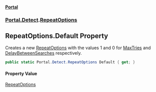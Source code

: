 #### [Portal](index.md 'index')
### [Portal.Detect](Portal.Detect.md 'Portal.Detect').[RepeatOptions](RepeatOptions.md 'Portal.Detect.RepeatOptions')

## RepeatOptions.Default Property

Creates a new [RepeatOptions](RepeatOptions.md 'Portal.Detect.RepeatOptions') with the values 1 and 0 for [MaxTries](RepeatOptions.MaxTries.md 'Portal.Detect.RepeatOptions.MaxTries') and [DelayBetweenSearches](RepeatOptions.DelayBetweenSearches.md 'Portal.Detect.RepeatOptions.DelayBetweenSearches') respectively.

```csharp
public static Portal.Detect.RepeatOptions Default { get; }
```

#### Property Value
[RepeatOptions](RepeatOptions.md 'Portal.Detect.RepeatOptions')